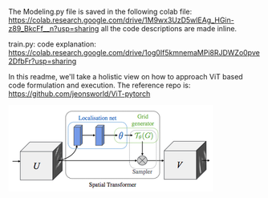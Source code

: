 
The Modeling.py file is saved in the following colab file: 
https://colab.research.google.com/drive/1M9wx3UzD5wlEAg_HGin-z89_BkcFf__n?usp=sharing   all the code descriptions are made inline.

train.py: code explanation: https://colab.research.google.com/drive/1og0If5kmnemaMPi8RJDWZo0pve2DfbFr?usp=sharing


In this readme, we'll take a holistic view on how to approach ViT based code formulation and execution. 
The reference repo is: https://github.com/jeonsworld/ViT-pytorch

![](stn-arch.png)

